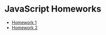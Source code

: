 # JavaScript Homeworks

* [Homework 1](https://github.com/iamthewalrus67/js-homeworks/tree/hw1)
* [Homework 2](https://github.com/iamthewalrus67/js-homeworks/tree/hw2)